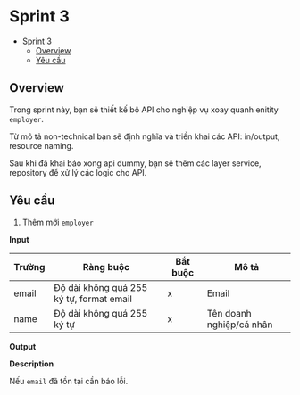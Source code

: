 # Sprint 3

<!-- TOC -->
* [Sprint 3](#sprint-3)
  * [Overview](#overview)
  * [Yêu cầu](#yêu-cầu)
<!-- TOC -->

## Overview

Trong sprint này, bạn sẽ thiết kế bộ API cho nghiệp vụ xoay quanh enitity `employer`.

Từ mô tả non-technical bạn sẽ định nghĩa và triền khai các API: in/output, resource naming.

Sau khi đã khai báo xong api dummy, bạn sẽ thêm các layer service, repository để xử lý các logic cho API.

## Yêu cầu

1. Thêm mới `employer`

**Input**

| Trường | Ràng buộc                                | Bắt buộc | Mô tả                    |
|--------|------------------------------------------|----------|--------------------------|
| email  | Độ dài không quá 255 ký tự, format email | x        | Email                    |
| name   | Độ dài không quá 255 ký tự               | x        | Tên doanh nghiệp/cá nhân |

**Output**

**Description**

Nếu `email` đã tồn tại cần báo lỗi.
